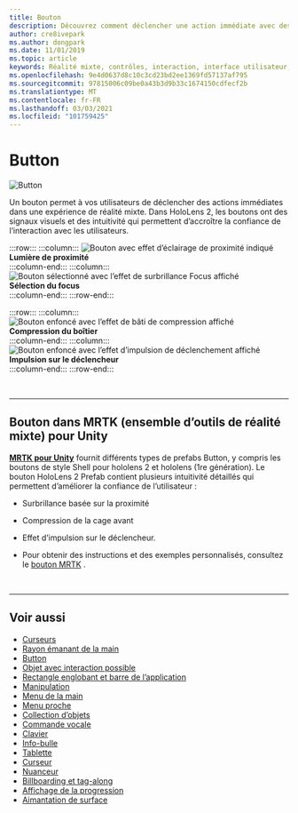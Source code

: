 ```yaml
---
title: Bouton
description: Découvrez comment déclencher une action immédiate avec des boutons, qui est l’un des composants fondamentaux de la réalité mixte.
author: cre8ivepark
ms.author: dongpark
ms.date: 11/01/2019
ms.topic: article
keywords: Réalité mixte, contrôles, interaction, interface utilisateur, expérience utilisateur, casque de réalité mixte, casque de réalité mixte, casque de réalité virtuelle, HoloLens, MRTK, boîte à outils de réalité mixte, bouton
ms.openlocfilehash: 9e4d0637d8c10c3cd23bd2ee1369fd57137af795
ms.sourcegitcommit: 97815006c09be0a43b3d9b33c1674150cdfecf2b
ms.translationtype: MT
ms.contentlocale: fr-FR
ms.lasthandoff: 03/03/2021
ms.locfileid: "101759425"
---
```

# <a name="button"></a>Button

![Button](images/UX_Hero_Button.jpg)

Un bouton permet à vos utilisateurs de déclencher des actions immédiates dans une expérience de réalité mixte. Dans HoloLens 2, les boutons ont des signaux visuels et des intuitivité qui permettent d’accroître la confiance de l’interaction avec les utilisateurs. 

:::row:::
    :::column:::
       ![Bouton avec effet d’éclairage de proximité indiqué](images/UX_Button_Affordance_ProximityLight.jpg)<br>
       **Lumière de proximité**<br>
    :::column-end:::
    :::column:::
       ![Bouton sélectionné avec l’effet de surbrillance Focus affiché](images/UX_Button_Affordance_FocusHighlight.jpg)<br>
        **Sélection du focus**<br>
    :::column-end:::
:::row-end:::

:::row:::
    :::column:::
       ![Bouton enfoncé avec l’effet de bâti de compression affiché](images/UX_Button_Affordance_Compression.jpg)<br>
       **Compression du boîtier**<br>
    :::column-end:::
    :::column:::
       ![Bouton enfoncé avec l’effet d’impulsion de déclenchement affiché](images/UX_Button_Affordance_Pulse.jpg)<br>
        **Impulsion sur le déclencheur**<br>
    :::column-end:::
:::row-end:::

<br>

---

## <a name="button-in-mrtkmixed-reality-toolkit-for-unity"></a>Bouton dans MRTK (ensemble d’outils de réalité mixte) pour Unity
**[MRTK pour Unity](https://github.com/Microsoft/MixedRealityToolkit-Unity)** fournit différents types de prefabs Button, y compris les boutons de style Shell pour hololens 2 et hololens (1re génération). Le bouton HoloLens 2 Prefab contient plusieurs intuitivité détaillés qui permettent d’améliorer la confiance de l’utilisateur :

* Surbrillance basée sur la proximité
* Compression de la cage avant
* Effet d’impulsion sur le déclencheur.

* Pour obtenir des instructions et des exemples personnalisés, consultez le [bouton MRTK](https://docs.microsoft.com/windows/mixed-reality/mrtk-docs/features/ux-building-blocks/button.md) .

<br>

---

## <a name="see-also"></a>Voir aussi

* [Curseurs](cursors.md)
* [Rayon émanant de la main](point-and-commit.md)
* [Button](button.md)
* [Objet avec interaction possible](interactable-object.md)
* [Rectangle englobant et barre de l’application](app-bar-and-bounding-box.md)
* [Manipulation](direct-manipulation.md)
* [Menu de la main](hand-menu.md)
* [Menu proche](near-menu.md)
* [Collection d’objets](object-collection.md)
* [Commande vocale](voice-input.md)
* [Clavier](keyboard.md)
* [Info-bulle](tooltip.md)
* [Tablette](slate.md)
* [Curseur](slider.md)
* [Nuanceur](shader.md)
* [Billboarding et tag-along](billboarding-and-tag-along.md)
* [Affichage de la progression](progress.md)
* [Aimantation de surface](surface-magnetism.md)
